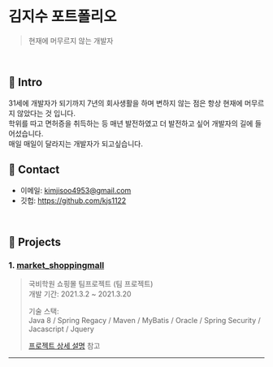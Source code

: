 # 김지수 포트폴리오
>현재에 머무르지 않는 개발자

</br>

## :pushpin: Intro
31세에 개발자가 되기까지 7년의 회사생활을 하며 변하지 않는 점은 항상 현재에 머무르지 않았다는 것 입니다.</br>
학위를 따고 면허증을 취득하는 등 매년 발전하였고 더 발전하고 싶어 개발자의 길에 들어섰습니다.</br>
매일 매일이 달라지는 개발자가 되고싶습니다.
</br>

## :pushpin: Contact
- 이메일: kimjisoo4953@gmail.com
- 깃헙: https://github.com/kjs1122

</br>

## :pushpin: Projects
### 1. [market_shoppingmall](https://github.com/KJS1122/time_project)
>국비학원 쇼핑몰 팀프로젝트 (팀 프로젝트)  
>개발 기간: 2021.3.2 ~ 2021.3.20  
>  
>기술 스택:  
>Java 8 / Spring Regacy / Maven / MyBatis / 
>Oracle / Spring Security / Jacascript / Jquery
>  
>[프로젝트 상세 설명](https://github.com/kjs1122/time_project) 참고

---

